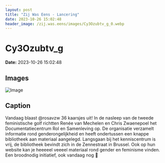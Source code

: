 ```yaml
---
layout: post
title: "Zij Was Eens - Lancering"
date: 2023-10-26 15:02:48
header_image: /zij.was.eens/images/Cy3Ozubtv_g_0.webp
---
```


# Cy3Ozubtv_g

**Date:** 2023-10-26 15:02:48

## Images

![Image](/zij.was.eens/images/Cy3Ozubtv_g_0.webp)

## Caption

Vandaag blaast @rosavzw 36 kaarsjes uit! In de nasleep van de tweede feministische golf richtten Renée van Mechelen en Chris Zwaenepoel het Documentatiecentrum Rol en Samenleving op. De organisatie verzamelt informatie rond genderongelijkheid en heeft ondertussen een knappe bibliotheek aan materiaal aangelegd. Langsgaan bij het kenniscentrum is vrij, de bibliotheek bevindt zich in de Zennestraat in Brussel. Ook op hun website kan je heeeeel veeeel materiaal rond gender en feminisme vinden. Een broodnodig initiatief, ook vandaag nog 🙏

